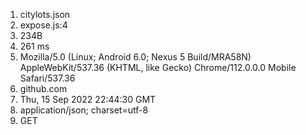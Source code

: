 1. citylots.json
2. expose.js:4
3. 234B
4. 261 ms
5. Mozilla/5.0 (Linux; Android 6.0; Nexus 5 Build/MRA58N) AppleWebKit/537.36 (KHTML, like Gecko) Chrome/112.0.0.0 Mobile Safari/537.36
6. github.com
7. Thu, 15 Sep 2022 22:44:30 GMT
8. application/json; charset=utf-8
9. GET

